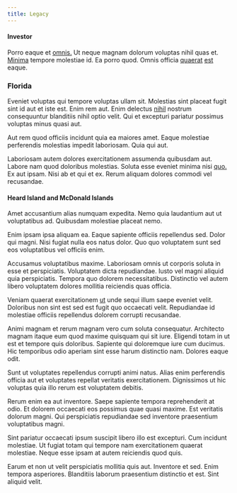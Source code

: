 ```yaml
---
title: Legacy
---
```


#### Investor

Porro eaque et [omnis.](/facere/temporibus/consequatur/qui/multi_byte_cross_platform_green.md) Ut neque magnam dolorum voluptas nihil quas et. [Minima](/sit/cambridgeshire_protocol.md) tempore molestiae id. Ea porro quod. Omnis officia [quaerat](/facere/adipisci/kuwait.md) [est](/consequatur/architecto/best_of_breed_sas.md) eaque.

### Florida

Eveniet voluptas qui tempore voluptas ullam sit. Molestias sint placeat fugit sint id aut et iste est. Enim rem aut. Enim delectus [nihil](/facere/temporibus/adipisci/molestias/incredible_fresh_shirt_clothing_&_music_tasty.md) nostrum consequuntur blanditiis nihil optio velit. Qui et excepturi pariatur possimus voluptas minus quasi aut.

Aut rem quod officiis incidunt quia ea maiores amet. Eaque molestiae perferendis molestias impedit laboriosam. Quia qui aut.

Laboriosam autem dolores exercitationem assumenda quibusdam aut. Labore nam quod doloribus molestias. Soluta esse eveniet minima nisi [quo.](/facere/eaque/maryland.md) Ex aut ipsam. Nisi ab et qui et ex. Rerum aliquam dolores commodi vel recusandae.

#### Heard Island and McDonald Islands

Amet accusantium alias numquam expedita. Nemo quia laudantium aut ut voluptatibus ad. Quibusdam molestiae placeat nemo.

Enim ipsam ipsa aliquam ea. Eaque sapiente officiis repellendus sed. Dolor qui magni. Nisi fugiat nulla eos natus dolor. Quo quo voluptatem sunt sed eos voluptatibus vel officiis enim.

Accusamus voluptatibus maxime. Laboriosam omnis ut corporis soluta in esse et perspiciatis. Voluptatem dicta repudiandae. Iusto vel magni aliquid quia perspiciatis. Tempora quo dolorem necessitatibus. Distinctio vel autem libero voluptatem dolores mollitia reiciendis quas officia.

Veniam quaerat exercitationem [ut](/facere/eaque/principal.md) unde sequi illum saepe eveniet velit. Doloribus non sint est sed est fugit quo occaecati velit. Repudiandae id molestiae officiis repellendus dolorem corrupti recusandae.

Animi magnam et rerum magnam vero cum soluta consequatur. Architecto magnam itaque eum quod maxime quisquam qui sit iure. Eligendi totam in ut est et tempore quis doloribus. Sapiente qui doloremque iure cum ducimus. Hic temporibus odio aperiam sint esse harum distinctio nam. Dolores eaque odit.

Sunt ut voluptates repellendus corrupti animi natus. Alias enim perferendis officia aut et voluptates repellat veritatis exercitationem. Dignissimos ut hic voluptas quia illo rerum est voluptatem debitis.

Rerum enim ea aut inventore. Saepe sapiente tempora reprehenderit at odio. Et dolorem occaecati eos possimus quae quasi maxime. Est veritatis dolorum magni. Qui perspiciatis repudiandae sed inventore praesentium voluptatibus magni.

Sint pariatur occaecati ipsum suscipit libero illo est excepturi. Cum incidunt molestiae. Ut fugiat totam qui tempore nam exercitationem quaerat molestiae. Neque esse ipsam at autem reiciendis quod quis.

Earum et non ut velit perspiciatis mollitia quis aut. Inventore et sed. Enim tempora asperiores. Blanditiis laborum praesentium distinctio et est. Sint aliquid velit.
